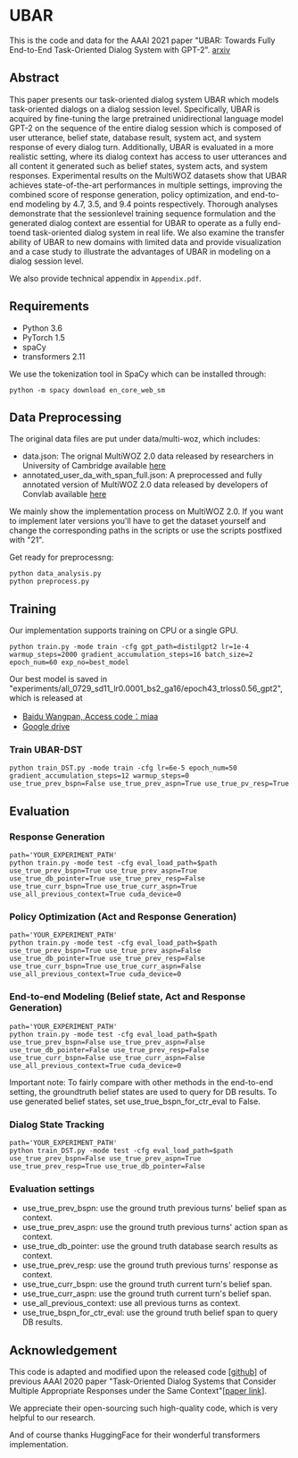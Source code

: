 # UBAR
This is the code and data for the AAAI 2021 paper "UBAR: Towards Fully End-to-End Task-Oriented Dialog System with GPT-2". [arxiv](https://arxiv.org/pdf/2012.03539.pdf)


## Abstract
This paper presents our task-oriented dialog system UBAR
which models task-oriented dialogs on a dialog session level.
Specifically, UBAR is acquired by fine-tuning the large pretrained unidirectional language model GPT-2 on the sequence
of the entire dialog session which is composed of user utterance, belief state, database result, system act, and system response of every dialog turn. Additionally, UBAR is evaluated
in a more realistic setting, where its dialog context has access
to user utterances and all content it generated such as belief
states, system acts, and system responses. Experimental results on the MultiWOZ datasets show that UBAR achieves
state-of-the-art performances in multiple settings, improving
the combined score of response generation, policy optimization, and end-to-end modeling by 4.7, 3.5, and 9.4 points respectively. Thorough analyses demonstrate that the sessionlevel training sequence formulation and the generated dialog
context are essential for UBAR to operate as a fully end-toend task-oriented dialog system in real life. We also examine
the transfer ability of UBAR to new domains with limited
data and provide visualization and a case study to illustrate
the advantages of UBAR in modeling on a dialog session
level.

We also provide technical appendix in ```Appendix.pdf```.
## Requirements
- Python 3.6
- PyTorch 1.5
- spaCy
- transformers 2.11

We use the tokenization tool in SpaCy which can be installed through:
```
python -m spacy download en_core_web_sm
```


## Data Preprocessing
The original data files are put under data/multi-woz, which includes:
- data.json: The orignal MultiWOZ 2.0 data released by researchers in University of Cambridge available [here](https://github.com/budzianowski/multiwoz)
- annotated_user_da_with_span_full.json: A preprocessed and fully annotated version of MultiWOZ 2.0 data released by developers of Convlab available [here](https://github.com/ConvLab/ConvLab/tree/master/data/multiwoz/annotation)

We mainly show the implementation process on MultiWOZ 2.0. If you want to implement later versions you'll have to get the dataset yourself and change the corresponding paths in the scripts or use the scripts postfixed with "21". 

Get ready for preprocessng:
```
python data_analysis.py
python preprocess.py
```
## Training
Our implementation supports training on CPU or a single GPU.
```
python train.py -mode train -cfg gpt_path=distilgpt2 lr=1e-4 warmup_steps=2000 gradient_accumulation_steps=16 batch_size=2 epoch_num=60 exp_no=best_model
```

Our best model is saved in "experiments/all_0729_sd11_lr0.0001_bs2_ga16/epoch43_trloss0.56_gpt2", which is released at 
- [Baidu Wangpan, Access code：miaa ](https://pan.baidu.com/s/1GXnsGgwp2j66TqyxkOSbgA)
- [Google drive](https://drive.google.com/file/d/1uZOhZl3oKXf66DCCZIE2O7Aax3OJzfvl/view?usp=sharing)

### Train UBAR-DST
```
python train_DST.py -mode train -cfg lr=6e-5 epoch_num=50 gradient_accumulation_steps=12 warmup_steps=0  use_true_prev_bspn=False use_true_prev_aspn=True use_true_pv_resp=True
```

## Evaluation

### Response Generation
```
path='YOUR_EXPERIMENT_PATH'
python train.py -mode test -cfg eval_load_path=$path use_true_prev_bspn=True use_true_prev_aspn=True use_true_db_pointer=True use_true_prev_resp=False use_true_curr_bspn=True use_true_curr_aspn=True use_all_previous_context=True cuda_device=0
```


### Policy Optimization (Act and Response Generation)

```
path='YOUR_EXPERIMENT_PATH'
python train.py -mode test -cfg eval_load_path=$path use_true_prev_bspn=True use_true_prev_aspn=False use_true_db_pointer=True use_true_prev_resp=False use_true_curr_bspn=True use_true_curr_aspn=False use_all_previous_context=True cuda_device=0
```

### End-to-end Modeling (Belief state, Act and Response Generation)
```
path='YOUR_EXPERIMENT_PATH'
python train.py -mode test -cfg eval_load_path=$path use_true_prev_bspn=False use_true_prev_aspn=False use_true_db_pointer=False use_true_prev_resp=False use_true_curr_bspn=False use_true_curr_aspn=False use_all_previous_context=True cuda_device=0
```
Important note: To fairly compare with other methods in the end-to-end setting, the groundtruth belief states are used to query for DB results. To use generated belief states, set use_true_bspn_for_ctr_eval to False.

### Dialog State Tracking
```
path='YOUR_EXPERIMENT_PATH'
python train_DST.py -mode test -cfg eval_load_path=$path use_true_prev_bspn=False use_true_prev_aspn=True use_true_prev_resp=True use_true_db_pointer=False
```


### Evaluation settings
- use_true_prev_bspn: use the ground truth previous turns' belief span as context.
- use_true_prev_aspn: use the ground truth previous turns' action span as context.
- use_true_db_pointer: use the ground truth database search results as context.
- use_true_prev_resp: use the ground truth previous turns' response as context.
- use_true_curr_bspn: use the ground truth current turn's belief span.
- use_true_curr_aspn: use the ground truth current turn's belief span.
- use_all_previous_context: use all previous turns as context. 
- use_true_bspn_for_ctr_eval: use the ground truth belief span to query DB results.




## Acknowledgement
This code is adapted and modified upon the released code [[github]]() of previous AAAI 2020 paper "Task-Oriented Dialog Systems that Consider Multiple Appropriate Responses under the Same Context"[[paper link]](https://arxiv.org/abs/1911.10484). 

We appreciate their open-sourcing such high-quality code, which is very helpful to our research. 

And of course thanks HuggingFace for their wonderful transformers implementation.
